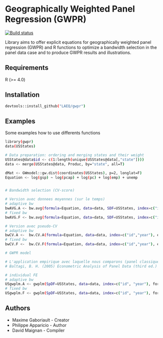 # Geographically Weighted Panel Regression (GWPR)

[![Build status](https://ci.appveyor.com/api/projects/status/axu6kxqja7p96r54/branch/master?svg=true)](https://ci.appveyor.com/project/davidmaignan/gwpr/branch/master)


Library aims to offer explicit equations for geographically weighted panel regression (GWPR) and R functions to optimize a bandwidth selection in the panel data case and to produce GWPR results and illustrations.

## Requirements

R (>= 4.0)

## Installation

```bash
devtools::install_github("LAEQ/gwpr")
```

## Examples

Some examples how to use differents functions


```bash
library(gwpr)
data(USStates)

# Data preparation: ordering and merging states and their weight
USStates@data$id <- c(1:length(unique(USStates@data[,"state"])))
data <- merge(USStates@data, Produc, by="state", all=T)

dMat <- GWmodel::gw.dist(coordinates(USStates), p=2, longlat=F)
Equation <- log(gsp) ~ log(pcap) + log(pc) + log(emp) + unemp


# Bandwidth selection (CV-score)

# Version avec donnees moyennes (sur le temps)
# adaptive bw
bwAVG.A <- bw.avg(formula=Equation, data=data, SDF=USStates, index=c("id","year"), approach="AICc", kernel="bisquare", adaptive=TRUE, p=2, longlat=FALSE, dMat=dMat)
# fixed bw
bwAVG.F <- bw.avg(formula=Equation, data=data, SDF=USStates, index=c("id","year"), approach="AICc", kernel="bisquare", adaptive=FALSE, p=2, longlat=F, dMat=dMat)

# Version avec pseudo-CV
# adaptive bw
bwCV.A <-  bw.CV.A(formula=Equation, data=data, index=c("id","year"), effect='individual', model="within", kernel="bisquare", dMat=dMat, bws=c(30:40))
# fixed bw
bwCV.F <-  bw.CV.F(formula=Equation, data=data, index=c("id","year"), effect='individual', model="within", kernel="bisquare", dMat=dMat, interval=c(1500000, 2500000))

# GWPR model

# L'application empirique avec laquelle nous comparons (panel classique) est celle de
# Baltagi, B. H. (2005) Econometric Analysis of Panel Data (third ed.) qui reprend l'exemple de Munnell (1990)

# individual FE
# adaptive bw
USgwplm.A <- gwplm(SpDF=USStates, data=data, index=c("id", "year"), formula=Equation, bw=bwCV.A, kernel="bisquare", adaptive=TRUE, effect="individual", model="within", dMat=dMat)
# fixed bw
USgwplm.F <- gwplm(SpDF=USStates, data=data, index=c("id", "year"), formula=Equation, bw=bwCV.F, kernel="bisquare", adaptive=FALSE, effect="individual", model="within", dMat=dMat)

```

## Authors
- Maxime Gaboriault - Creator
- Philippe Apparicio - Author
- David Maignan - Compiler



